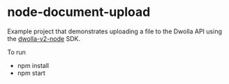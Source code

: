 # node-document-upload

Example project that demonstrates uploading a file to the Dwolla API using the [dwolla-v2-node](https://github.com/Dwolla/dwolla-v2-node) SDK. 

To run
- npm install
- npm start

